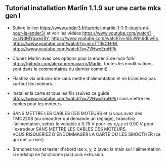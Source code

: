 Tutorial installation Marlin 1.1.9 sur une carte mks gen l 
----------------------------------------------------------

* Suivre le lien https://www.ender3.fr/turoriel-marlin-1-1-9-touch-mi-pour-la-ender3/ et voir les vidéos https://www.youtube.com/watch?v=LNdMYgwez8Y, https://www.youtube.com/watch?v=hDuWm9dLwFs, https://www.youtube.com/watch?v=ncc7TRkCH-M, https://www.youtube.com/watch?v=7VHwcEroHPk

* Clonez Marlin avec ces options pour la ender 3 de mon fork https://github.com/alexandrenavarro/Marlin, toutes les modifications sont dans le commentaires du dernier commit)

* Flashez via arduino-ide sans mettre d'alimentation et ne branchez pas surtout les moteurs.

* Installer la carte et tous les fils (suivez ce guide https://www.youtube.com/watch?v=7VHwcEroHPk) sans mettre les cables pour les moteurs

* SANS METTRE LES CABLES DES MOTEURS et si vous avez des TMC2208 (ou smoother qui demande un réglage), branchez l'alimentation,  settez le voltable à 0.75 V pour les x,y,z et 0.90 V pour l'extrudeur SANS METTRE LES CABLES DES MOTEURS, VOUS RISQUERIEZ D'ENDOMMAGER LA CARTE OU LES SMOOTHER (ce qui met arriver).

* Branchez tout et tester d'abord les x, y, z (avec la main sur l'alimentation si endstop ne fonctionne pas) puis extrusion.


